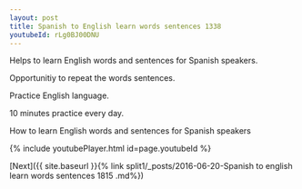 ```yaml
---
layout: post
title: Spanish to English learn words sentences 1338 
youtubeId: rLg0BJ00DNU
---
```

 
 
Helps to learn English words and sentences for Spanish speakers.

Opportunitiy to repeat the words sentences. 

Practice English language. 
 
10 minutes practice every day. 
 
How to learn English words and sentences for Spanish speakers 
 
{% include youtubePlayer.html id=page.youtubeId %}
 
 
[Next]({{ site.baseurl }}{% link  split1/_posts/2016-06-20-Spanish to english learn words sentences 1815 .md%})
 
